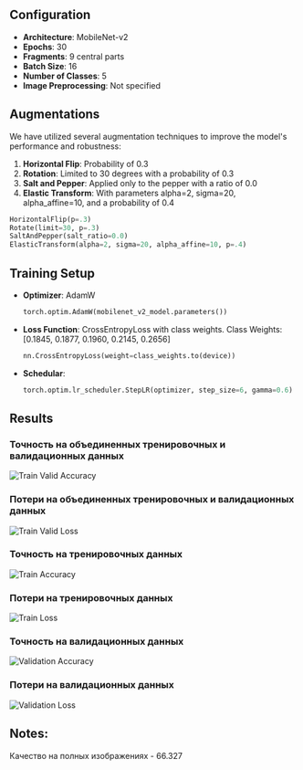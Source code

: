 ## Configuration
- **Architecture**: MobileNet-v2
- **Epochs**: 30
- **Fragments**: 9 central parts
- **Batch Size**: 16
- **Number of Classes**: 5
- **Image Preprocessing**: Not specified

## Augmentations
We have utilized several augmentation techniques to improve the model's performance and robustness:
1. **Horizontal Flip**: Probability of 0.3
2. **Rotation**: Limited to 30 degrees with a probability of 0.3
3. **Salt and Pepper**: Applied only to the pepper with a ratio of 0.0
4. **Elastic Transform**: With parameters alpha=2, sigma=20, alpha_affine=10, and a probability of 0.4
  ```python
  HorizontalFlip(p=.3)
  Rotate(limit=30, p=.3)
  SaltAndPepper(salt_ratio=0.0)
  ElasticTransform(alpha=2, sigma=20, alpha_affine=10, p=.4)
  ```

## Training Setup
- **Optimizer**: AdamW
  ```python
  torch.optim.AdamW(mobilenet_v2_model.parameters())

- **Loss Function**: CrossEntropyLoss with class weights. Class Weights: [0.1845, 0.1877, 0.1960, 0.2145, 0.2656]
  ```python
  nn.CrossEntropyLoss(weight=class_weights.to(device))

- **Schedular**: 
  ```python
  torch.optim.lr_scheduler.StepLR(optimizer, step_size=6, gamma=0.6)

## Results

### Точность на объединенных тренировочных и валидационных данных
![Train Valid Accuracy](images/train_valid_Acc.png)

### Потери на объединенных тренировочных и валидационных данных
![Train Valid Loss](images/train_valid_Loss.png)

### Точность на тренировочных данных
![Train Accuracy](images/train_Acc.png)

### Потери на тренировочных данных
![Train Loss](images/train_Loss.png)

### Точность на валидационных данных
![Validation Accuracy](images/valid_Acc.png)

### Потери на валидационных данных
![Validation Loss](images/valid_Loss.png)

## Notes:
Качество на полных изображениях - 66.327